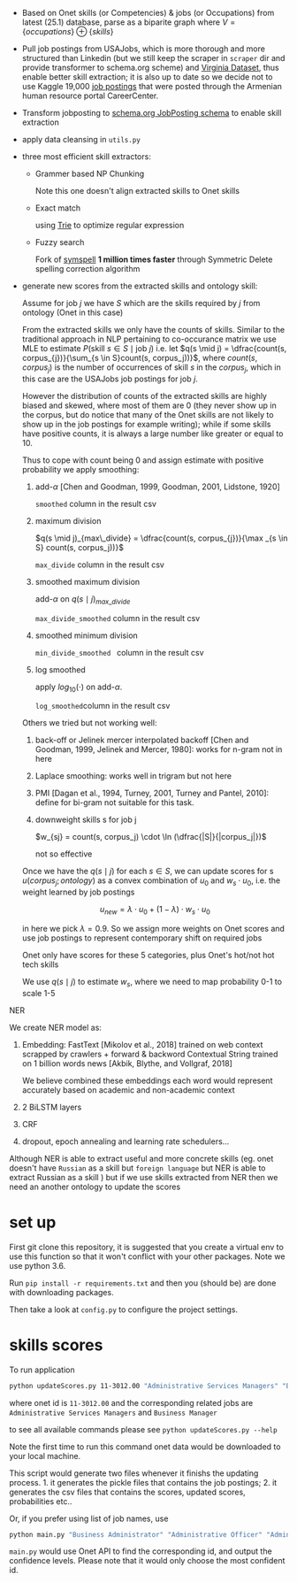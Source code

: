 -   Based on Onet skills (or Competencies) & jobs (or Occupations) from latest (25.1) database, parse as a biparite graph where $V = \{ occupations \} \oplus \{ skills \}$

-   Pull job postings from USAJobs, which is more thorough and more structured than Linkedin (but we still keep the scraper in `scraper` dir and provide transformer to schema.org scheme) and [Virginia Dataset](https://opendata-cs-vt.github.io/ccars-jobpostings/), thus enable better skill extraction; it is also up to date so we decide not to use Kaggle 19,000 [job postings](https://www.kaggle.com/madhab/jobposts) that were posted through the Armenian human resource portal CareerCenter.

-   Transform jobposting to [schema.org JobPosting schema](https://schema.org/JobPosting) to enable skill extraction

-   apply data cleansing in `utils.py`

-   three most efficient skill extractors:

    -  Grammer based NP Chunking

        Note this one doesn't align extracted skills to Onet skills

    -   Exact match

        using [Trie](https://www.wikiwand.com/en/Trie) to optimize regular expression

    -   Fuzzy search

        Fork of [symspell](https://github.com/wolfgarbe/SymSpell) **1 million times faster** through Symmetric Delete spelling correction algorithm

-   generate new scores from the extracted skills and ontology skill:

    Assume for job $j$ we have $S$ which are the skills required by $j$ from ontology (Onet in this case)

    From the extracted skills we only have the counts of skills. Similar to the traditional approach in NLP pertaining to co-occurance matrix we use MLE to estimate $P(\text{skill }s \in S \mid \text{job } j)$ i.e. let $q(s \mid j) = \dfrac{count(s, corpus_{j})}{\sum_{s \in S}count(s, corpus_j))}$, where $count(s, corpus_j)$ is the number of occurrences of skill $s$ in the $corpus_j$, which in this case are the USAJobs job postings for job $j$.

    However the distribution of counts of the extracted skills are highly biased and skewed, where most of them are 0 (they never show up in the corpus, but do notice that many of the Onet skills are not likely to show up in the job postings for example writing); while if some skills have positive counts, it is always a large number like greater or equal to 10.

    Thus to cope with count being 0 and assign estimate with positive probability we apply smoothing:

    1.  add-$\alpha$  [Chen and Goodman, 1999, Goodman,
        2001, Lidstone, 1920]

        `smoothed` column in the result csv

    2.  maximum division

         $q(s \mid j)_{max\_divide} = \dfrac{count(s, corpus_{j})}{\max _{s \in S} count(s, corpus_j))}$

        `max_divide` column in the result csv

    3.  smoothed maximum division

        add-$\alpha$ on $q(s\mid j)_{max\_divide}$

        `max_divide_smoothed` column in the result csv

    4.  smoothed minimum division

        `min_divide_smoothed ` column in the result csv

    5.  log smoothed

        apply $log_{10}(\cdot)$ on add-$\alpha$.

        `log_smoothed`column in the result csv

    Others we tried but not working well:

    1.  back-off or Jelinek mercer interpolated backoff [Chen and Goodman, 1999, Jelinek and Mercer, 1980]: works for n-gram not in here

    2.  Laplace smoothing: works well in trigram but not here

    3.  PMI [Dagan et al., 1994, Turney, 2001, Turney and Pantel, 2010]: define for bi-gram not suitable for this task. 

    4.  downweight skills s for job j

        $w_{sj} = count(s, corpus_j) \cdot \ln (\dfrac{|S|}{|corpus_j|})$

        not so effective

    Once we have the $q(s \mid j)$ for each $s \in S$, we can update scores for s $u(corpus_j;ontology)$ as a convex combination of $u_0$ and $w_s \cdot u_0$, i.e. the weight learned by job postings

    $$u_{new} = \lambda \cdot u_0 + (1-\lambda) \cdot w_s\cdot u_0$$

    in here we pick $\lambda = 0.9$. So we assign more weights on Onet scores and use job postings to represent contemporary shift on required jobs

    Onet only have scores for these 5 categories, plus Onet's hot/not hot tech skills

    We use $q(s \mid j)$ to estimate $w_s$, where we need to map probability 0-1 to scale 1-5





NER

We create NER model as:

1.  Embedding: FastText [Mikolov et al., 2018] trained on web context scrapped by crawlers + forward & backword Contextual String trained on 1 billion words news [Akbik, Blythe, and Vollgraf, 2018]

    We believe combined these embeddings each word would represent accurately based on academic and non-academic context

2.  2 BiLSTM layers

3.  CRF

4.  dropout, epoch annealing and learning rate schedulers…

Although NER is able to extract useful and more concrete skills (eg. onet doesn't have `Russian` as a skill but `foreign language` but NER is able to extract Russian as a skill ) but if we use skills extracted from NER then we need an another ontology to update the scores

# set up

First git clone this repository, it is suggested that you create a virtual env to use this function so that it won't conflict with your other packages. Note we use python 3.6.

Run `pip install -r requirements.txt` and then you (should be) are done with downloading packages.

Then take a look at `config.py` to configure the project settings.

# skills scores

To run application

```bash
python updateScores.py 11-3012.00 "Administrative Services Managers" "Business Manager" --alpha 0.7
```

where onet id is `11-3012.00` and the corresponding related jobs are `Administrative Services Managers` and `Business Manager`

to see all available commands please see `python updateScores.py --help`

Note the first time to run this command onet data would be downloaded to your local machine. 

This script would generate two files whenever it finishs the updating process. 1. it generates the pickle files that contains the job postings; 2. it generates the csv files that contains the scores, updated scores, probabilities etc..

Or, if you prefer using list of job names, use

```bash
python main.py "Business Administrator" "Administrative Officer" "Administrative Services Managers" "Mathematicians" "Statisticians" --alpha 0.7 
```

`main.py` would use Onet API to find the corresponding id, and output the confidence levels. Please note that it would only choose the most confident id.